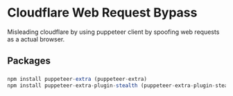 # Cloudflare Web Request Bypass
Misleading cloudflare by using puppeteer client by spoofing web requests as a actual browser.

## Packages <h3>

  ```javascript
  npm install puppeteer-extra (puppeteer-extra)
  npm install puppeteer-extra-plugin-stealth (puppeteer-extra-plugin-stealth)
  ```
 
